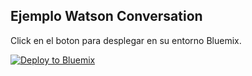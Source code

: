 

Ejemplo Watson Conversation
--------------------------------------------------------------------------------

Click en el boton para desplegar en su entorno Bluemix.

[![Deploy to Bluemix](https://bluemix.net/deploy/button.png)](https://bluemix.net/deploy)
